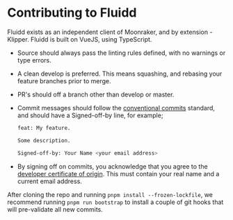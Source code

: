 # Contributing to Fluidd

Fluidd exists as an independent client of Moonraker, and by extension - Klipper.
Fluidd is built on VueJS, using TypeScript.

- Source should always pass the linting rules defined, with no warnings or type errors.
- A clean develop is preferred. This means squashing, and rebasing your feature branches prior to merge.
- PR's should off a branch other than develop or master.
- Commit messages should follow the [conventional commits](https://www.conventionalcommits.org/en/v1.0.0/) standard, and should have a Signed-off-by line, for example;

  ```sh
  feat: My feature.

  Some description.

  Signed-off-by: Your Name <your email address>
  ```

- By signing off on commits, you acknowledge that you agree to the [developer certificate of origin](/developer-certificate-of-origin).
This must contain your real name and a current email address.

After cloning the repo and running `pnpm install --frozen-lockfile`, we recommend running `pnpm run bootstrap` to install a couple of git hooks that will pre-validate all new commits.
